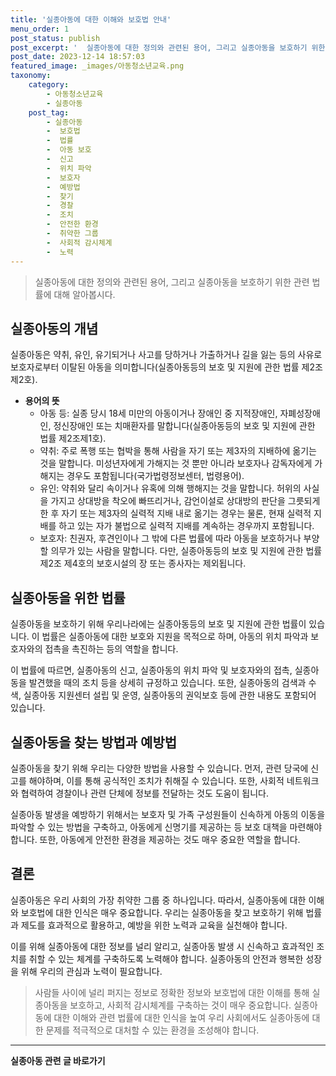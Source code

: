 ```yaml
---
title: '실종아동에 대한 이해와 보호법 안내'
menu_order: 1
post_status: publish
post_excerpt: '  실종아동에 대한 정의와 관련된 용어, 그리고 실종아동을 보호하기 위한 관련 법률에 대해 알아봅시다.'
post_date: 2023-12-14 18:57:03
featured_image: _images/아동청소년교육.png
taxonomy:
    category:
        - 아동청소년교육
        - 실종아동
    post_tag:
        - 실종아동
        -  보호법
        -  법률
        -  아동 보호
        -  신고
        -  위치 파악
        -  보호자
        -  예방법
        -  찾기
        -  경찰
        -  조치
        -  안전한 환경
        -  취약한 그룹
        -  사회적 감시체계
        -  노력
---
```



> 실종아동에 대한 정의와 관련된 용어, 그리고 실종아동을 보호하기 위한 관련 법률에 대해 알아봅시다.

## 실종아동의 개념

실종아동은 약취, 유인, 유기되거나 사고를 당하거나 가출하거나 길을 잃는 등의 사유로 보호자로부터 이탈된 아동을 의미합니다(실종아동등의 보호 및 지원에 관한 법률 제2조제2호).

- **용어의 뜻**
    - 아동 등: 실종 당시 18세 미만의 아동이거나 장애인 중 지적장애인, 자폐성장애인, 정신장애인 또는 치매환자를 말합니다(실종아동등의 보호 및 지원에 관한 법률 제2조제1호).
    - 약취: 주로 폭행 또는 협박을 통해 사람을 자기 또는 제3자의 지배하에 옮기는 것을 말합니다. 미성년자에게 가해지는 것 뿐만 아니라 보호자나 감독자에게 가해지는 경우도 포함됩니다(국가법령정보센터, 법령용어).
    - 유인: 약취와 달리 속이거나 유혹에 의해 행해지는 것을 말합니다. 허위의 사실을 가지고 상대방을 착오에 빠뜨리거나, 감언이설로 상대방의 판단을 그릇되게 한 후 자기 또는 제3자의 실력적 지배 내로 옮기는 경우는 물론, 현재 실력적 지배를 하고 있는 자가 불법으로 실력적 지배를 계속하는 경우까지 포함됩니다.
    - 보호자: 친권자, 후견인이나 그 밖에 다른 법률에 따라 아동을 보호하거나 부양할 의무가 있는 사람을 말합니다. 다만, 실종아동등의 보호 및 지원에 관한 법률 제2조 제4호의 보호시설의 장 또는 종사자는 제외됩니다.
    

## 실종아동을 위한 법률

실종아동을 보호하기 위해 우리나라에는 실종아동등의 보호 및 지원에 관한 법률이 있습니다. 이 법률은 실종아동에 대한 보호와 지원을 목적으로 하며, 아동의 위치 파악과 보호자와의 접촉을 촉진하는 등의 역할을 합니다.

이 법률에 따르면, 실종아동의 신고, 실종아동의 위치 파악 및 보호자와의 접촉, 실종아동을 발견했을 때의 조치 등을 상세히 규정하고 있습니다. 또한, 실종아동의 검색과 수색, 실종아동 지원센터 설립 및 운영, 실종아동의 권익보호 등에 관한 내용도 포함되어 있습니다.

## 실종아동을 찾는 방법과 예방법

실종아동을 찾기 위해 우리는 다양한 방법을 사용할 수 있습니다. 먼저, 관련 당국에 신고를 해야하며, 이를 통해 공식적인 조치가 취해질 수 있습니다. 또한, 사회적 네트워크와 협력하여 경찰이나 관련 단체에 정보를 전달하는 것도 도움이 됩니다.

실종아동 발생을 예방하기 위해서는 보호자 및 가족 구성원들이 신속하게 아동의 이동을 파악할 수 있는 방법을 구축하고, 아동에게 신명기를 제공하는 등 보호 대책을 마련해야 합니다. 또한, 아동에게 안전한 환경을 제공하는 것도 매우 중요한 역할을 합니다.

## 결론

실종아동은 우리 사회의 가장 취약한 그룹 중 하나입니다. 따라서, 실종아동에 대한 이해와 보호법에 대한 인식은 매우 중요합니다. 우리는 실종아동을 찾고 보호하기 위해 법률과 제도를 효과적으로 활용하고, 예방을 위한 노력과 교육을 실천해야 합니다.

이를 위해 실종아동에 대한 정보를 널리 알리고, 실종아동 발생 시 신속하고 효과적인 조치를 취할 수 있는 체계를 구축하도록 노력해야 합니다. 실종아동의 안전과 행복한 성장을 위해 우리의 관심과 노력이 필요합니다.

> 사람들 사이에 널리 퍼지는 정보로 정확한 정보와 보호법에 대한 이해를 통해 실종아동을 보호하고, 사회적 감시체계를 구축하는 것이 매우 중요합니다. 실종아동에 대한 이해와 관련 법률에 대한 인식을 높여 우리 사회에서도 실종아동에 대한 문제를 적극적으로 대처할 수 있는 환경을 조성해야 합니다.
<!-- wp:separator -->
<hr class="wp-block-separator has-alpha-channel-opacity"/>
<!-- /wp:separator -->

<!-- wp:group {"backgroundColor":"base","layout":{"type":"constrained"}} -->
<div class="wp-block-group has-base-background-color has-background"><!-- wp:paragraph {"align":"center","fontSize":"medium"} -->
<p class="has-text-align-center has-large-font-size"><strong>실종아동 관련 글 바로가기</strong></p>
<!-- /wp:paragraph -->


<!-- wp:latest-posts
{"categories":[{"id":31420,"count":19,"description":"","link":"https://uknowlaw.com/category/%ec%8b%a4%ec%a2%85%ec%95%84%eb%8f%99/","name":"실종아동","slug":"실종아동","taxonomy":"category","parent":0,"meta":[],"_links":{"self":[{"href":"https://uknowlaw.com/wp-json/wp/v2/categories/31420"}],"collection":[{"href":"https://uknowlaw.com/wp-json/wp/v2/categories"}],"about":[{"href":"https://uknowlaw.com/wp-json/wp/v2/taxonomies/category"}],"wp:post_type":[{"href":"https://uknowlaw.com/wp-json/wp/v2/posts?categories=31420"}],"curies":[{"name":"wp","href":"https://api.w.org/{rel}","templated":true}]}}],"postsToShow":100,"excerptLength":28,"postLayout":"grid","columns":2,"featuredImageAlign":"left","featuredImageSizeSlug":"large","fontSize":"small"} /--></div>
<!-- /wp:group -->